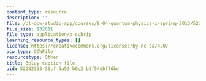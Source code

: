 ```yaml
---
content_type: resource
description: ''
file: /ol-ocw-studio-app/courses/8-04-quantum-physics-i-spring-2013/5223233336cf5a93b0c2b3f54dbff6be_SsCeVABM4Mo.vtt
file_size: 132011
file_type: application/x-subrip
learning_resource_types: []
license: https://creativecommons.org/licenses/by-nc-sa/4.0/
ocw_type: OCWFile
resourcetype: Other
title: 3play caption file
uid: 52232333-36cf-5a93-b0c2-b3f54dbff6be
---
```

